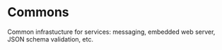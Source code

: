 # Commons
Common infrastucture for services: messaging, embedded web server, JSON schema validation, etc.

